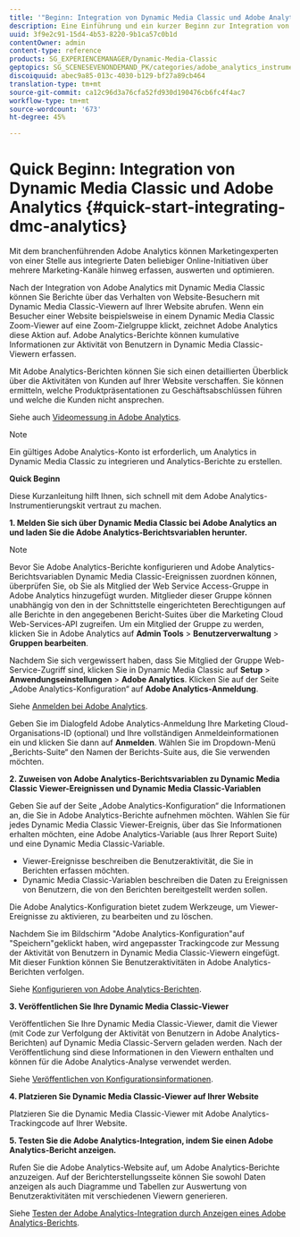 ```yaml
---
title: '"Beginn: Integration von Dynamic Media Classic und Adobe Analytics"'
description: Eine Einführung und ein kurzer Beginn zur Integration von Dynamic Media Classic und Adobe Analytics, mit dem Sie sich schnell und einfach einrichten können.
uuid: 3f9e2c91-15d4-4b53-8220-9b1ca57c0b1d
contentOwner: admin
content-type: reference
products: SG_EXPERIENCEMANAGER/Dynamic-Media-Classic
geptopics: SG_SCENESEVENONDEMAND_PK/categories/adobe_analytics_instrumentation_kit
discoiquuid: abec9a85-013c-4030-b129-bf27a89cb464
translation-type: tm+mt
source-git-commit: ca12c96d3a76cfa52fd930d190476cb6fc4f4ac7
workflow-type: tm+mt
source-wordcount: '673'
ht-degree: 45%

---
```



# Quick Beginn: Integration von Dynamic Media Classic und Adobe Analytics {#quick-start-integrating-dmc-analytics}

Mit dem branchenführenden Adobe Analytics können Marketingexperten von einer Stelle aus integrierte Daten beliebiger Online-Initiativen über mehrere Marketing-Kanäle hinweg erfassen, auswerten und optimieren.

Nach der Integration von Adobe Analytics mit Dynamic Media Classic können Sie Berichte über das Verhalten von Website-Besuchern mit Dynamic Media Classic-Viewern auf Ihrer Website abrufen. Wenn ein Besucher einer Website beispielsweise in einem Dynamic Media Classic Zoom-Viewer auf eine Zoom-Zielgruppe klickt, zeichnet Adobe Analytics diese Aktion auf. Adobe Analytics-Berichte können kumulative Informationen zur Aktivität von Benutzern in Dynamic Media Classic-Viewern erfassen.

Mit Adobe Analytics-Berichten können Sie sich einen detaillierten Überblick über die Aktivitäten von Kunden auf Ihrer Website verschaffen. Sie können ermitteln, welche Produktpräsentationen zu Geschäftsabschlüssen führen und welche die Kunden nicht ansprechen.

Siehe auch [Videomessung in Adobe Analytics](https://docs.adobe.com/content/help/en/media-analytics/using/media-overview.html).

>[!NOTE]
>
>Ein gültiges Adobe Analytics-Konto ist erforderlich, um Analytics in Dynamic Media Classic zu integrieren und Analytics-Berichte zu erstellen.

**Quick Beginn**

Diese Kurzanleitung hilft Ihnen, sich schnell mit dem Adobe Analytics-Instrumentierungskit vertraut zu machen.

**1. Melden Sie sich über Dynamic Media Classic bei Adobe Analytics an und laden Sie die Adobe Analytics-Berichtsvariablen herunter.**

>[!NOTE]
>
>Bevor Sie Adobe Analytics-Berichte konfigurieren und Adobe Analytics-Berichtsvariablen Dynamic Media Classic-Ereignissen zuordnen können, überprüfen Sie, ob Sie als Mitglied der Web Service Access-Gruppe in Adobe Analytics hinzugefügt wurden. Mitglieder dieser Gruppe können unabhängig von den in der Schnittstelle eingerichteten Berechtigungen auf alle Berichte in den angegebenen Bericht-Suites über die Marketing Cloud Web-Services-API zugreifen. Um ein Mitglied der Gruppe zu werden, klicken Sie in Adobe Analytics auf **Admin Tools** > **Benutzerverwaltung** > **Gruppen bearbeiten**.

Nachdem Sie sich vergewissert haben, dass Sie Mitglied der Gruppe Web-Service-Zugriff sind, klicken Sie in Dynamic Media Classic auf **Setup** > **Anwendungseinstellungen** > **Adobe Analytics**. Klicken Sie auf der Seite „Adobe Analytics-Konfiguration“ auf **Adobe Analytics-Anmeldung**.

Siehe [Anmelden bei Adobe Analytics](log-analytics.md#log_in_to_adobe_analytics).

Geben Sie im Dialogfeld Adobe Analytics-Anmeldung Ihre Marketing Cloud-Organisations-ID (optional) und Ihre vollständigen Anmeldeinformationen ein und klicken Sie dann auf **Anmelden**. Wählen Sie im Dropdown-Menü „Berichts-Suite“ den Namen der Berichts-Suite aus, die Sie verwenden möchten.

**2. Zuweisen von Adobe Analytics-Berichtsvariablen zu Dynamic Media Classic Viewer-Ereignissen und Dynamic Media Classic-Variablen**

Geben Sie auf der Seite „Adobe Analytics-Konfiguration“ die Informationen an, die Sie in Adobe Analytics-Berichte aufnehmen möchten. Wählen Sie für jedes Dynamic Media Classic Viewer-Ereignis, über das Sie Informationen erhalten möchten, eine Adobe Analytics-Variable (aus Ihrer Report Suite) und eine Dynamic Media Classic-Variable.

* Viewer-Ereignisse beschreiben die Benutzeraktivität, die Sie in Berichten erfassen möchten.
* Dynamic Media Classic-Variablen beschreiben die Daten zu Ereignissen von Benutzern, die von den Berichten bereitgestellt werden sollen.

Die Adobe Analytics-Konfiguration bietet zudem Werkzeuge, um Viewer-Ereignisse zu aktivieren, zu bearbeiten und zu löschen.

Nachdem Sie im Bildschirm &quot;Adobe Analytics-Konfiguration&quot;auf &quot;Speichern&quot;geklickt haben, wird angepasster Trackingcode zur Messung der Aktivität von Benutzern in Dynamic Media Classic-Viewern eingefügt. Mit dieser Funktion können Sie Benutzeraktivitäten in Adobe Analytics-Berichten verfolgen. 

Siehe [Konfigurieren von Adobe Analytics-Berichten](configuring-analytics-reports.md#configuring_adobe_analytics_reports).

**3. Veröffentlichen Sie Ihre Dynamic Media Classic-Viewer**

Veröffentlichen Sie Ihre Dynamic Media Classic-Viewer, damit die Viewer (mit Code zur Verfolgung der Aktivität von Benutzern in Adobe Analytics-Berichten) auf Dynamic Media Classic-Servern geladen werden. Nach der Veröffentlichung sind diese Informationen in den Viewern enthalten und können für die Adobe Analytics-Analyse verwendet werden. 

Siehe [Veröffentlichen von Konfigurationsinformationen](publishing-analytics-configuration-information.md#publishing_adobe_analytics_configuration_information).

**4. Platzieren Sie Dynamic Media Classic-Viewer auf Ihrer Website**

Platzieren Sie die Dynamic Media Classic-Viewer mit Adobe Analytics-Trackingcode auf Ihrer Website.

**5. Testen Sie die Adobe Analytics-Integration, indem Sie einen Adobe Analytics-Bericht anzeigen.**

Rufen Sie die Adobe Analytics-Website auf, um Adobe Analytics-Berichte anzuzeigen. Auf der Berichterstellungsseite können Sie sowohl Daten anzeigen als auch Diagramme und Tabellen zur Auswertung von Benutzeraktivitäten mit verschiedenen Viewern generieren. 

Siehe [Testen der Adobe Analytics-Integration durch Anzeigen eines Adobe Analytics-Berichts](testing-integration-viewing-analytics-report.md#testing_the_integration_by_viewing_an_adobe_analytics_report).
